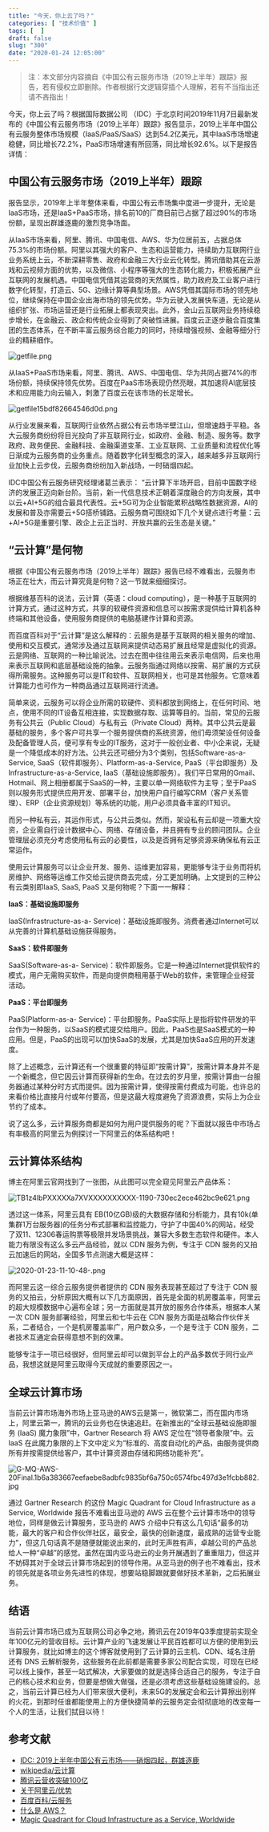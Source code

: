 ```yaml
---
title: "今天，你上云了吗？"
categories: [ "技术价值" ]
tags: [  ]
draft: false
slug: "300"
date: "2020-01-24 12:05:00"
---
```


> 注：本文部分内容摘自《中国公有云服务市场（2019上半年）跟踪》报告，若有侵权立即删除。作者根据行文逻辑穿插个人理解，若有不当指出还请不吝指出！

今天，你上云了吗？根据国际数据公司 （IDC）于北京时间2019年11月7日最新发布的《中国公有云服务市场（2019上半年）跟踪》报告显示，2019上半年中国公有云服务整体市场规模（IaaS/PaaS/SaaS）达到54.2亿美元，其中IaaS市场增速稳健，同比增长72.2%，PaaS市场增速有所回落，同比增长92.6%。以下是报告详情：

## 中国公有云服务市场（2019上半年）跟踪

报告显示，2019年上半年整体来看，中国公有云市场集中度进一步提升，无论是IaaS市场，还是IaaS+PaaS市场，排名前10的厂商目前已占据了超过90%的市场份额，呈现出群雄逐鹿的激烈竞争场面。

从IaaS市场来看，阿里、腾讯、中国电信、AWS、华为位居前五，占据总体75.3%的市场份额。阿里以其强大的客户、生态和运营能力，持续助力互联网行业业务系统上云，不断深耕零售、政府和金融三大行业云化转型。腾讯借助其在云游戏和云视频方面的优势，以及微信、小程序等强大的生态转化能力，积极拓展产业互联网的发展机遇。中国电信凭借其运营商的天然属性，助力政府及工业客户进行数字化转型，打造云、5G、边缘计算等典型场景。AWS凭借其国际市场的领先地位，继续保持在中国企业出海市场的领先优势。华为云驶入发展快车道，无论是从组织扩张、市场运营还是行业拓展上都表现突出。此外，金山云互联网业务持续稳步增长，在金融云、政企和传统企业得到了突破性进展。百度云正逐步融合百度集团的生态体系，在不断丰富云服务综合能力的同时，持续增强视频、金融等细分行业的精耕细作。

![getfile.png](https://imagehost-cdn.frytea.com/images/2020/01/24/getfile.png)

从IaaS+PaaS市场来看，阿里、腾讯、AWS、中国电信、华为共同占据74%的市场份额，持续保持领先优势。百度在PaaS市场表现仍然亮眼，其加速将AI底层技术和应用能力向云输入，刺激了百度云在该市场的长足增长。

![getfile15bdf82664546d0d.png](https://imagehost-cdn.frytea.com/images/2020/01/24/getfile15bdf82664546d0d.png)

从行业发展来看，互联网行业依然占据公有云市场半壁江山，但增速趋于平稳。各大云服务商纷纷将目光投向了非互联网行业，如政府、金融、制造、服务等。数字政府、政务便民、金融科技、金融渠道变革、工业互联网、工业质量和流程优化等日渐成为云服务商的业务重点。随着数字化转型概念的深入，越来越多非互联网行业加快上云步伐，云服务商纷纷加入新战场，一时硝烟四起。

IDC中国公有云服务研究经理诸葛兰表示： “云计算下半场开启，目前中国数字经济的发展正迈向新台阶。当前，新一代信息技术正朝着深度融合的方向发展，其中以云+AI+5G的组合最具代表性。云+5G可为企业智能累积战略性数据资源，AI的发展和普及亦需要云+5G搭桥铺路。云服务商可围绕如下几个关键点进行考量：云+AI+5G是重要引擎、政企上云正当时、开放共赢的云生态是关键。”

## “云计算”是何物

根据《中国公有云服务市场（2019上半年）跟踪》报告已经不难看出，云服务市场正在壮大，而云计算究竟是何物？这一节就来细细探讨。

根据维基百科的说法，云计算（英语：cloud computing），是一种基于互联网的计算方式，通过这种方式，共享的软硬件资源和信息可以按需求提供给计算机各种终端和其他设备，使用服务商提供的电脑基建作计算和资源。

而百度百科对于“云计算”是这么解释的：云服务是基于互联网的相关服务的增加、使用和交互模式，通常涉及通过互联网来提供动态易扩展且经常是虚拟化的资源。云是网络、互联网的一种比喻说法。过去在图中往往用云来表示电信网，后来也用来表示互联网和底层基础设施的抽象。云服务指通过网络以按需、易扩展的方式获得所需服务。这种服务可以是IT和软件、互联网相关，也可是其他服务。它意味着计算能力也可作为一种商品通过互联网进行流通。

简单来说，云服务可以将企业所需的软硬件、资料都放到网络上，在任何时间、地点，使用不同的IT设备互相连接，实现数据存取、运算等目的。当前，常见的云服务有公共云（Public Cloud）与私有云（Private Cloud）两种。其中公共云是最基础的服务，多个客户可共享一个服务提供商的系统资源，他们毋须架设任何设备及配备管理人员，便可享有专业的IT服务，这对于一般创业者、中小企来说，无疑是一个降低成本的好方法。公共云还可细分为3个类别，包括Software-as-a-Service, SaaS（软件即服务）、Platform-as-a-Service, PaaS（平台即服务）及Infrastructure-as-a-Service, IaaS（基础设施即服务）。我们平日常用的Gmail、Hotmail、网上相册都属于SaaS的一种，主要以单一网络软件为主导；至于PaaS则以服务形式提供应用开发、部署平台，加快用户自行编写CRM（客户关系管理）、ERP（企业资源规划）等系统的功能，用户必须具备丰富的IT知识。

而另一种私有云，其运作形式，与公共云类似。然而，架设私有云却是一项重大投资，企业需自行设计数据中心、网络、存储设备，并且拥有专业的顾问团队。企业管理层必须充分考虑使用私有云的必要性，以及是否拥有足够资源来确保私有云正常运作。

使用云计算服务可以让企业开发、服务、运维更加容易，更能够专注于业务而将机房维护、网络等运维工作交给云提供商去完成，分工更加明确。上文提到的三种公有云类别即IaaS, SaaS, PaaS 又是何物呢？下面一一解释：

**IaaS：基础设施即服务**

IaaS(Infrastructure-as-a- Service)：基础设施即服务。消费者通过Internet可以从完善的计算机基础设施获得服务。

**SaaS：软件即服务**

SaaS(Software-as-a- Service)：软件即服务。它是一种通过Internet提供软件的模式，用户无需购买软件，而是向提供商租用基于Web的软件，来管理企业经营活动。

**PaaS：平台即服务**

PaaS(Platform-as-a- Service)：平台即服务。PaaS实际上是指将软件研发的平台作为一种服务，以SaaS的模式提交给用户。因此，PaaS也是SaaS模式的一种应用。但是，PaaS的出现可以加快SaaS的发展，尤其是加快SaaS应用的开发速度。

除了上述概念，云计算还有一个很重要的特征即“按需计算”，按需计算本身并不是一个新概念，但它因云计算而获得新的生命。在过去的岁月里，按需计算由一台服务器通过某种分时方式而提供。因为按需计算，使得按需付费成为可能，也许总的来看价格比直接月付或年付要高，但是这最大程度避免了资源浪费，实际上为企业节约了成本。

说了这么多，云计算服务商都是如何为用户提供服务的呢？下面就以报告中市场占有率极高的阿里云为例探讨一下阿里云的体系结构吧！

## 云计算体系结构

博主在阿里云官网找到了一张图，从此图可以完全窥见阿里云产品体系：

![TB1z4lbPXXXXXa7XVXXXXXXXXXX-1190-730ec2ece462bc9e621.png](https://imagehost-cdn.frytea.com/images/2020/01/24/TB1z4lbPXXXXXa7XVXXXXXXXXXX-1190-730ec2ece462bc9e621.png)

透过这一体系，阿里云具有 EB(10亿GB)级的大数据存储和分析能力，具有10k(单集群1万台服务器)的任务分布式部署和监控能力，守护了中国40%的网站，经受了双11、12306春运购票等极限并发场景挑战，兼容大多数生态软件和硬件。本人能力有限没有这么多云产品经验，就以 CDN 服务为例，专注于 CDN 服务的又拍云加速后的网站，全国多节点测速大概是这样：

![2020-01-23-11-10-48-.png](https://imagehost-cdn.frytea.com/images/2020/01/23/2020-01-23-11-10-48-.png)

而阿里云这一综合云服务提供者提供的 CDN 服务表现甚至超过了专注于 CDN 服务的又拍云，分析原因大概有以下几方面原因，首先是全面的机房覆盖率，阿里云的超大规模数据中心遍布全球；另一方面就是其开放的服务合作体系，根据本人某一次 CDN 服务部署经验，阿里云和七牛云在 CDN 服务方面是战略合作伙伴关系，二者结合，一个是机房覆盖率广，用户数众多，一个是专注于 CDN 服务，二者技术互通定会获得意想不到的效果。

能够专注于一项已经很好，但阿里云却可以做到平台上的产品多数优于同行业产品，我想这就是阿里云取得今天成就的重要原因之一。

## 全球云计算市场

当前云计算市场海外市场上亚马逊的AWS云是第一，微软第二，而在国内市场上，阿里云第一，腾讯的云业务也在快速追赶。在新推出的“全球云基础设施即服务 (IaaS) 魔力象限”中，Gartner Research 将 AWS 定位在“领导者象限”中。云 IaaS 在此魔力象限的上下文中定义为“标准的、高度自动化的产品，由服务提供商所有并按需提供给客户，其中计算资源由存储和网络功能补充”。

![G-MQ-AWS-20Final.1b6a383667eefaebe8adbfc9835bf6a750c6574fbc497d3e1fcbb882.jpg](https://imagehost-cdn.frytea.com/images/2020/01/24/G-MQ-AWS-20Final.1b6a383667eefaebe8adbfc9835bf6a750c6574fbc497d3e1fcbb882.jpg)

通过 Gartner Research 的这份 Magic Quadrant for Cloud Infrastructure as a Service, Worldwide 报告不难看出亚马逊的 AWS 云在整个云计算市场中的领导地位，同样是做云计算服务，亚马逊的 AWS 介绍中只有这么几句话“最多的功能，最大的客户和合作伙伴社区，最安全，最快的创新速度，最成熟的运营专业能力”，但这几句话真不是随便就能说出来的，此时无声胜有声，卓越公司的产品总给人一种“卓越”的感觉。虽然在国内亚马逊云的业务开展遇到了重重阻力，但这并不妨碍其对于全球云计算市场起到的领导作用。从亚马逊的例子也不难看出，技术的领先就是各项业务先进性的体现，想要站稳脚跟就要做好技术革新，之后拓展业务。

## 结语

当前云计算市场已成为互联网公司必争之地，腾讯云在2019年Q3季度提前实现全年100亿元的营收目标。云计算产业的飞速发展让平民百姓都可以方便的使用到云计算服务，就比如博主的这个博客就使用到了云计算的云主机、CDN、域名注册还有 DNS 云解析服务，这些服务在此前都是需要多家公司配合实现，可现在已经可以线上操作，甚至一站式解决，大家要做的就是选择合适自己的服务，专注于自己的核心技术和业务，但要是想做大做强，还是必须考虑这些基础设施建设的。总之，当前云计算已经为人们带来很大便利，未来5G的发展定会和云计算擦出别样的火花，到那时任谁都能使用上的方便快捷简单的云服务定会彻彻底地的改变每一个人的生活，让我们拭目以待！



## 参考文献

 - [IDC: 2019上半年中国公有云市场——硝烟四起，群雄逐鹿](https://www.idc.com/getdoc.jsp?containerId=prCHC45634819)
 - [wikipedia/云计算](https://zh.wikipedia.org/wiki/%E9%9B%B2%E7%AB%AF%E9%81%8B%E7%AE%97)
 - [腾讯云营收突破100亿](http://m.techweb.com.cn/article/2019-12-19/2770046.shtml)
 - [关于阿里云/优势](https://cn.aliyun.com/about/advantage)
 - [百度百科/云服务](https://baike.baidu.com/item/%E4%BA%91%E6%9C%8D%E5%8A%A1)
 - [什么是 AWS？](https://aws.amazon.com/cn/what-is-aws/?nc1=f_cc)
 - [Magic Quadrant for Cloud Infrastructure as a Service, Worldwide](https://www.gartner.com/doc/reprints?id=1-1CMAPXNO&ct=190709&st=sb)
